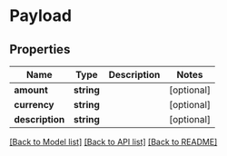 # Payload

## Properties
Name | Type | Description | Notes
------------ | ------------- | ------------- | -------------
**amount** | **string** |  | [optional] 
**currency** | **string** |  | [optional] 
**description** | **string** |  | [optional] 

[[Back to Model list]](../README.md#documentation-for-models) [[Back to API list]](../README.md#documentation-for-api-endpoints) [[Back to README]](../README.md)



